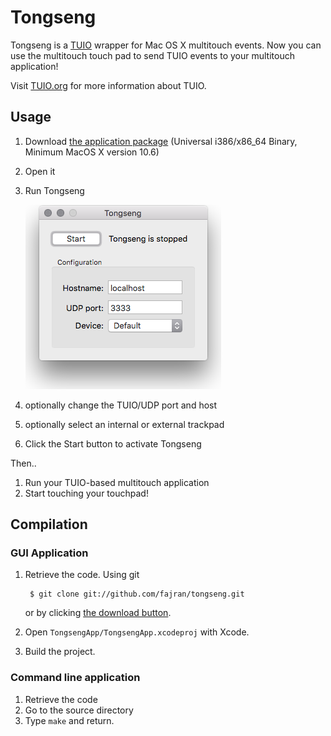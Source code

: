 Tongseng
========

Tongseng is a [TUIO](http://tuio.org) wrapper for Mac OS X multitouch
events.  Now you can use the multitouch touch pad to send TUIO events to
your multitouch application!

Visit [TUIO.org](http://tuio.org) for more information about TUIO.

Usage
-----

1. Download [the application package](https://github.com/fajran/tongseng/releases/download/0.5/Tonseng-0.5.zip) 
   (Universal i386/x86_64 Binary, Minimum MacOS X version 10.6)
2. Open it
3. Run Tongseng
    
    ![Tongseng](tongseng.png)
    
4. optionally change the TUIO/UDP port and host
5. optionally select an internal or external trackpad
6. Click the Start button to activate Tongseng

Then..

1. Run your TUIO-based multitouch application
2. Start touching your touchpad!

Compilation
-----------

### GUI Application

1. Retrieve the code. Using git

        $ git clone git://github.com/fajran/tongseng.git
    
    or by clicking [the download
	button](http://github.com/fajran/tongseng/tarball/master).

2. Open `TongsengApp/TongsengApp.xcodeproj` with Xcode.
3. Build the project.

### Command line application

1. Retrieve the code
2. Go to the source directory
3. Type `make` and return.


